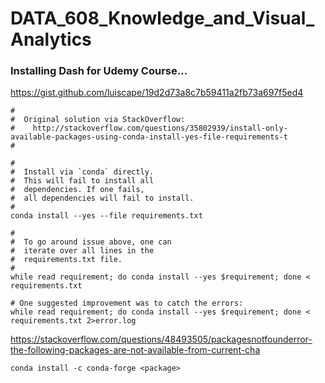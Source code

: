 # DATA_608_Knowledge_and_Visual_Analytics


### Installing Dash for Udemy Course...
https://gist.github.com/luiscape/19d2d73a8c7b59411a2fb73a697f5ed4

```
#
#  Original solution via StackOverflow:
#    http://stackoverflow.com/questions/35802939/install-only-available-packages-using-conda-install-yes-file-requirements-t
#

#
#  Install via `conda` directly.
#  This will fail to install all
#  dependencies. If one fails,
#  all dependencies will fail to install.
#
conda install --yes --file requirements.txt

#
#  To go around issue above, one can
#  iterate over all lines in the
#  requirements.txt file.
#
while read requirement; do conda install --yes $requirement; done < requirements.txt

# One suggested improvement was to catch the errors:
while read requirement; do conda install --yes $requirement; done < requirements.txt 2>error.log
```
https://stackoverflow.com/questions/48493505/packagesnotfounderror-the-following-packages-are-not-available-from-current-cha

```
conda install -c conda-forge <package>
```
